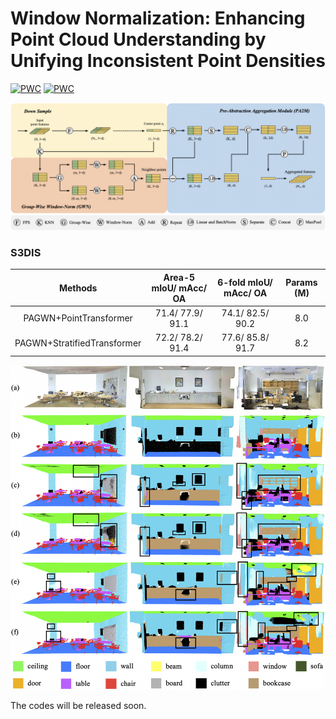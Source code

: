 # Window Normalization: Enhancing Point Cloud Understanding by Unifying Inconsistent Point Densities
[![PWC](https://img.shields.io/endpoint.svg?url=https://paperswithcode.com/badge/window-normalization-enhancing-point-cloud/semantic-segmentation-on-s3dis)](https://paperswithcode.com/sota/semantic-segmentation-on-s3dis?p=window-normalization-enhancing-point-cloud)
[![PWC](https://img.shields.io/endpoint.svg?url=https://paperswithcode.com/badge/window-normalization-enhancing-point-cloud/semantic-segmentation-on-s3dis-area5)](https://paperswithcode.com/sota/semantic-segmentation-on-s3dis-area5?p=window-normalization-enhancing-point-cloud)

<p align="center">
  <img src="fig/design.png" width="660">
</p>

### S3DIS
|            Methods          | Area-5 mIoU/ mAcc/ OA | 6-fold mIoU/ mAcc/ OA|  Params (M) |
|:---------------------------:|:---------------------:|:--------------------:|:-----------:|
|    PAGWN+PointTransformer   |   71.4/ 77.9/ 91.1    |    74.1/ 82.5/ 90.2  |     8.0     |
| PAGWN+StratifiedTransformer |   72.2/ 78.2/ 91.4    |    77.6/ 85.8/ 91.7  |     8.2     |

<p align="center">
  <img src="fig/result.png" width="660">
</p>

The codes will be released soon.

